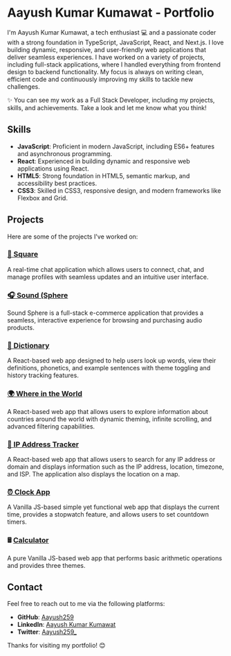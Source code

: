 # Aayush Kumar Kumawat - Portfolio

I'm Aayush Kumar Kumawat, a tech enthusiast 💻 and a passionate coder with a strong foundation in TypeScript, JavaScript, React, and Next.js. I love building dynamic, responsive, and user-friendly web applications that deliver seamless experiences.
I have worked on a variety of projects, including full-stack applications, where I handled everything from frontend design to backend functionality. My focus is always on writing clean, efficient code and continuously improving my skills to tackle new challenges.

✨ You can see my work as a Full Stack Developer, including my projects, skills, and achievements. Take a look and let me know what you think!

## Skills

- **JavaScript**: Proficient in modern JavaScript, including ES6+ features and asynchronous programming.
- **React**: Experienced in building dynamic and responsive web applications using React.
- **HTML5**: Strong foundation in HTML5, semantic markup, and accessibility best practices.
- **CSS3**: Skilled in CSS3, responsive design, and modern frameworks like Flexbox and Grid.

## Projects

Here are some of the projects I've worked on:

### [💬 Square](https://square-vl8y.onrender.com/)
A real-time chat application which allows users to connect, chat, and manage profiles with seamless updates and an intuitive user interface.

### [🎧 Sound (Sphere](https://aayush259.github.io/E-Commerce/)
Sound Sphere is a full-stack e-commerce application that provides a seamless, interactive experience for browsing and purchasing audio products.

### [📙 Dictionary](https://aayush259.github.io/Dictionary/)
A React-based web app designed to help users look up words, view their definitions, phonetics, and example sentences with theme toggling and history tracking features.

### [🌍 Where in the World](https://aayush259.github.io/Where-in-the-world/)
A React-based web app that allows users to explore information about countries around the world with dynamic theming, infinite scrolling, and advanced filtering capabilities.

### [📍 IP Address Tracker](https://aayush259.github.io/IP-Address-Tracker/)
A React-based web app that allows users to search for any IP address or domain and displays information such as the IP address, location, timezone, and ISP. The application also displays the location on a map.

### [⏰ Clock App](https://aayush259.github.io/Clock/)
A Vanilla JS-based simple yet functional web app that displays the current time, provides a stopwatch feature, and allows users to set countdown timers.

### 🖩 [Calculator](https://aayush259.github.io/Calculator-Challenge/)
A pure Vanilla JS-based web app that performs basic arithmetic operations and provides three themes.

## Contact

Feel free to reach out to me via the following platforms:

- **GitHub**: [Aayush259](https://github.com/Aayush259)
- **LinkedIn**: [Aayush Kumar Kumawat](https://www.linkedin.com/in/aayush-kumar-kumawat/)
- **Twitter**: [Aayush259_](https://x.com/Aayush259_)


Thanks for visiting my portfolio! 😊
